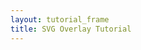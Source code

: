 ```yaml
---
layout: tutorial_frame
title: SVG Overlay Tutorial
---
```

<script>
	var map = L.map('map');

	var tiles = L.tileLayer('https://tile.openstreetmap.org/{z}/{x}/{y}.png', {
		maxZoom: 19,
		attribution: '&copy; <a href="http://www.openstreetmap.org/copyright">OpenStreetMap</a>'
	}).addTo(map);

	var svgElement = document.createElementNS('http://www.w3.org/2000/svg', 'svg');
	svgElement.setAttribute('xmlns', 'http://www.w3.org/2000/svg');
	svgElement.setAttribute('viewBox', '0 0 200 200');
	svgElement.innerHTML = '<rect width="200" height="200"/><rect x="75" y="23" width="50" height="50" style="fill:red"/><rect x="75" y="123" width="50" height="50" style="fill:#0013ff"/>';
	var latLngBounds = L.latLngBounds([[32, -130], [13, -100]]);

	map.fitBounds(latLngBounds);

	var svgOverlay = L.svgOverlay(svgElement, latLngBounds, {
		opacity: 0.7,
		interactive: true
	}).addTo(map);
</script>
